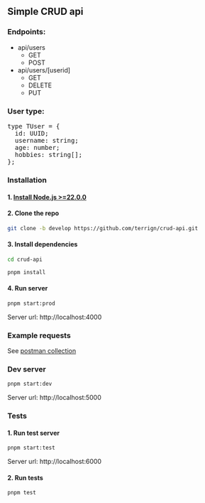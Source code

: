 ## Simple CRUD api

### Endpoints:

- api/users
  - GET
  - POST
- api/users/[userid]
  - GET
  - DELETE
  - PUT

### User type:

<pre>
type TUser = {
  id: UUID;
  username: string;
  age: number;
  hobbies: string[];
};
</pre>

### Installation

#### 1. [Install Node.js >=22.0.0](https://nodejs.org/en/download/package-manager)

#### 2. Clone the repo

```sh
git clone -b develop https://github.com/terrign/crud-api.git
```

#### 3. Install dependencies

```sh
cd crud-api
```

```sh
pnpm install
```

#### 4. Run server

```sh
pnpm start:prod
```

Server url: http://localhost:4000

### Example requests

See [postman collection](./public/Simple_CRUD_API.postman_collection.json)

### Dev server

```sh
pnpm start:dev
```

Server url: http://localhost:5000

### Tests

#### 1. Run test server

```sh
pnpm start:test
```

Server url: http://localhost:6000

#### 2. Run tests

```sh
pnpm test
```
